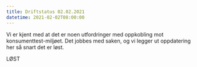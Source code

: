 ```yaml
---
title: Driftstatus 02.02.2021
datetime: 2021-02-02T08:00:00
---
```

Vi er kjent med at det er noen utfordringer med oppkobling mot konsumenttest-miljøet. 
Det jobbes med saken, og vi legger ut oppdatering her så snart det er løst.


LØST
